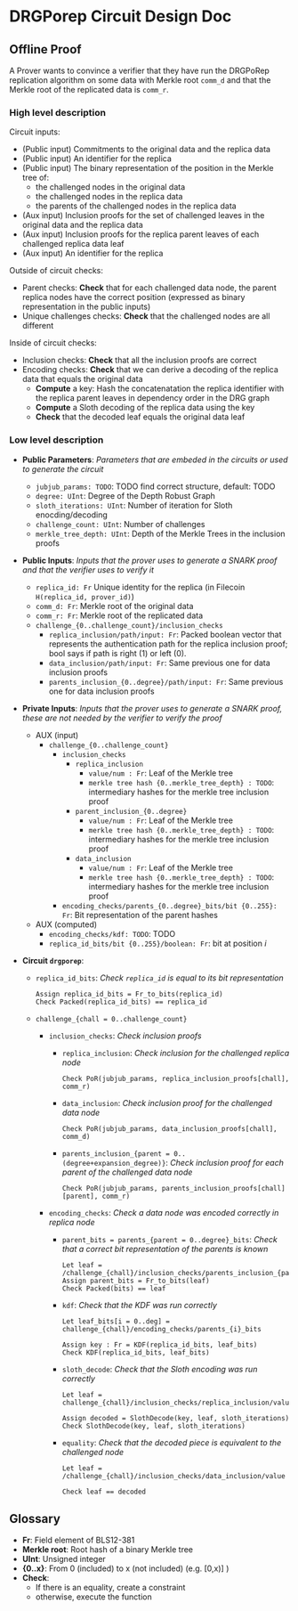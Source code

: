 # DRGPorep Circuit Design Doc

## Offline Proof

A Prover wants to convince a verifier that they have run the DRGPoRep replication algorithm on some data with Merkle root `comm_d` and that the Merkle root of the replicated data is `comm_r`.

### High level description

Circuit inputs:

- (Public input) Commitments to the original data and the replica data
- (Public input) An identifier for the replica
- (Public input) The binary representation of the position in the Merkle tree of:
  - the challenged nodes in the original data
  - the challenged nodes in the replica data
  - the parents of the challenged nodes in the replica data
- (Aux input) Inclusion proofs for the set of challenged leaves in the original data and the replica data
- (Aux input) Inclusion proofs for the replica parent leaves of each challenged replica data leaf
- (Aux input) An identifier for the replica

Outside of circuit checks:

- Parent checks: **Check** that for each challenged data node, the parent replica nodes have the correct position (expressed as binary representation in the public inputs)
- Unique challenges checks:  **Check** that the challenged nodes are all different

Inside of circuit checks:

- Inclusion checks: **Check** that all the inclusion proofs are correct
- Encoding checks: **Check** that we can derive a decoding of the replica data that equals the original data
  - **Compute** a key: Hash the concatenatation the replica identifier with the replica parent leaves in dependency order in the DRG graph
  - **Compute** a Sloth decoding of the replica data using the key
  - **Check** that the decoded leaf equals the original data leaf

### Low level description

- **Public Parameters**: *Parameters that are embeded in the circuits or used to generate the circuit*
  - `jubjub_params: TODO`: TODO find correct structure, default: TODO
  - `degree: UInt`: Degree of the Depth Robust Graph
  - `sloth_iterations: UInt`: Number of iteration for Sloth enocding/decoding
  - `challenge_count: UInt`: Number of challenges
  - `merkle_tree_depth: UInt`: Depth of the Merkle Trees in the inclusion proofs

- **Public Inputs**: *Inputs that the prover uses to generate a SNARK proof and that the verifier uses to verify it*
  - `replica_id: Fr`  Unique identity for the replica (in Filecoin `H(replica_id, prover_id)`)
  - `comm_d: Fr`: Merkle root of the original data
  - `comm_r: Fr`: Merkle root of the replicated data
  - `challenge_{0..challenge_count}/inclusion_checks`
    - `replica_inclusion/path/input: Fr`: Packed boolean vector that represents the authentication path for the replica inclusion proof; bool says if path is right (1) or left (0).
    - `data_inclusion/path/input: Fr`: Same previous one for data inclusion proofs
    - `parents_inclusion_{0..degree}/path/input: Fr`: Same previous one for data inclusion proofs

- **Private Inputs**: *Inputs that the prover uses to generate a SNARK proof, these are not needed by the verifier to verify the proof*
  - AUX (input)
    - `challenge_{0..challenge_count}`
      - `inclusion_checks`
        - `replica_inclusion`
          - `value/num : Fr`: Leaf of the Merkle tree
          - `merkle tree hash {0..merkle_tree_depth} : TODO`: intermediary hashes for the merkle tree inclusion proof
        - `parent_inclusion_{0..degree}`
          - `value/num : Fr`: Leaf of the Merkle tree
          - `merkle tree hash {0..merkle_tree_depth} : TODO`: intermediary hashes for the merkle tree inclusion proof
        - `data_inclusion`
          - `value/num : Fr`: Leaf of the Merkle tree
          - `merkle tree hash {0..merkle_tree_depth} : TODO`: intermediary hashes for the merkle tree inclusion proof
      - `encoding_checks/parents_{0..degree}_bits/bit {0..255}: Fr`: Bit representation of the parent hashes
  - AUX (computed)
    - `encoding_checks/kdf: TODO`: TODO
    - `replica_id_bits/bit {0..255}/boolean: Fr`: bit at position *i*

- **Circuit `drgporep`**:

  - `replica_id_bits`: *Check `replica_id` is equal to its bit representation*

    ```
    Assign replica_id_bits = Fr_to_bits(replica_id)
    Check Packed(replica_id_bits) == replica_id
    ```

  - `challenge_{chall = 0..challenge_count}`

    - `inclusion_checks`: *Check inclusion proofs*

      - `replica_inclusion`: *Check inclusion for the challenged replica node*

        ```
        Check PoR(jubjub_params, replica_inclusion_proofs[chall], comm_r)
        ```

      - `data_inclusion`: *Check inclusion proof for the challenged data node*

        ```
        Check PoR(jubjub_params, data_inclusion_proofs[chall], comm_d)
        ```

      - `parents_inclusion_{parent = 0..(degree+expansion_degree)}`:  *Check inclusion proof for each parent of the challenged data node*

        ```
        Check PoR(jubjub_params, parents_inclusion_proofs[chall][parent], comm_r)
        ```

    - `encoding_checks`: *Check a data node was encoded correctly in replica node*

      - `parent_bits = parents_{parent = 0..degree}_bits`: *Check that a correct bit representation of the parents is known*

        ```
        Let leaf = /challenge_{chall}/inclusion_checks/parents_inclusion_{parent}/value
        Assign parent_bits = Fr_to_bits(leaf)
        Check Packed(bits) == leaf
        ```

      - `kdf`: *Check that the KDF was run correctly*

        ```
        Let leaf_bits[i = 0..deg] = challenge_{chall}/encoding_checks/parents_{i}_bits

        Assign key : Fr = KDF(replica_id_bits, leaf_bits)
        Check KDF(replica_id_bits, leaf_bits)
        ```

      - `sloth_decode`: *Check that the Sloth encoding was run correctly*

        ```
        Let leaf = challenge_{chall}/inclusion_checks/replica_inclusion/value

        Assign decoded = SlothDecode(key, leaf, sloth_iterations)
        Check SlothDecode(key, leaf, sloth_iterations)
        ```

      - `equality`: *Check that the decoded piece is equivalent to the challenged node*

        ```
        Let leaf = /challenge_{chall}/inclusion_checks/data_inclusion/value

        Check leaf == decoded
        ```



## Glossary

- **Fr**: Field element of BLS12-381
- **Merkle root**: Root hash of a binary Merkle tree
- **UInt**: Unsigned integer
- **{0..x}**: From 0 (included) to x (not included) (e.g. [0,x)] )
- **Check**:
  - If there is an equality, create a constraint
  - otherwise, execute the function
